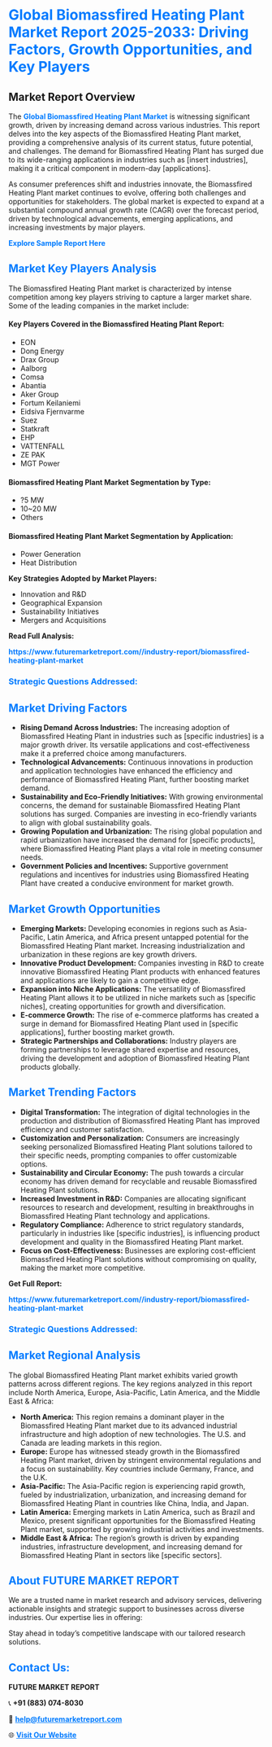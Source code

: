 <h1 style="color: #007BFF;">Global Biomassfired Heating Plant Market Report 2025-2033: Driving Factors, Growth Opportunities, and Key Players</h1>

<section id="overview">
<h2>Market Report Overview</h2>
<p>The <a href="https://www.futuremarketreport.com//industry-report/biomassfired-heating-plant-market" style="color: #007BFF; text-decoration: none;"><strong>Global Biomassfired Heating Plant Market</strong></a> is witnessing significant growth, driven by increasing demand across various industries. This report delves into the key aspects of the Biomassfired Heating Plant market, providing a comprehensive analysis of its current status, future potential, and challenges. The demand for Biomassfired Heating Plant has surged due to its wide-ranging applications in industries such as [insert industries], making it a critical component in modern-day [applications].</p>
<p>As consumer preferences shift and industries innovate, the Biomassfired Heating Plant market continues to evolve, offering both challenges and opportunities for stakeholders. The global market is expected to expand at a substantial compound annual growth rate (CAGR) over the forecast period, driven by technological advancements, emerging applications, and increasing investments by major players.</p>
</section>

<section id="overview">
<p><a href="https://www.futuremarketreport.com//request-sample/reportId=60696" style="color: #007BFF; text-decoration: none;"><strong>Explore Sample Report Here</strong></a></p>
</section>

<section id="key-players">
<h2 style="color: #007BFF;">Market Key Players Analysis</h2>
<p>The Biomassfired Heating Plant market is characterized by intense competition among key players striving to capture a larger market share. Some of the leading companies in the market include:</p>
<h4>Key Players Covered in the Biomassfired Heating Plant Report:</h4>
<ul><li>EON</li><li>Dong Energy</li><li>Drax Group</li><li>Aalborg</li><li>Comsa</li><li>Abantia</li><li>Aker Group</li><li>Fortum Keilaniemi</li><li>Eidsiva Fjernvarme</li><li>Suez</li><li>Statkraft</li><li>EHP</li><li>VATTENFALL</li><li>ZE PAK</li><li>MGT Power</li></ul>
<h4>Biomassfired Heating Plant Market Segmentation by Type:</h4>
<ul><li>?5 MW</li><li>10~20 MW</li><li>Others</li></ul>

<h4>Biomassfired Heating Plant Market Segmentation by Application:</h4>
<ul><li>Power Generation</li><li>Heat Distribution</li></ul>
<p><strong>Key Strategies Adopted by Market Players:</strong></p>
<ul>
<li>Innovation and R&D</li>
<li>Geographical Expansion</li>
<li>Sustainability Initiatives</li>
<li>Mergers and Acquisitions</li>
</ul>
</section>

<section>
<p><strong>Read Full Analysis: </strong></p><a href="https://www.futuremarketreport.com//industry-report/biomassfired-heating-plant-market" style="color: #007BFF; text-decoration: none;"><strong>https://www.futuremarketreport.com//industry-report/biomassfired-heating-plant-market</strong></a>
<h3 style="color: #007BFF;">Strategic Questions Addressed:</h3>
</section>

<section id="driving-factors">
<h2 style="color: #007BFF;">Market Driving Factors</h2>
<ul>
<li><strong>Rising Demand Across Industries:</strong> The increasing adoption of Biomassfired Heating Plant in industries such as [specific industries] is a major growth driver. Its versatile applications and cost-effectiveness make it a preferred choice among manufacturers.</li>
<li><strong>Technological Advancements:</strong> Continuous innovations in production and application technologies have enhanced the efficiency and performance of Biomassfired Heating Plant, further boosting market demand.</li>
<li><strong>Sustainability and Eco-Friendly Initiatives:</strong> With growing environmental concerns, the demand for sustainable Biomassfired Heating Plant solutions has surged. Companies are investing in eco-friendly variants to align with global sustainability goals.</li>
<li><strong>Growing Population and Urbanization:</strong> The rising global population and rapid urbanization have increased the demand for [specific products], where Biomassfired Heating Plant plays a vital role in meeting consumer needs.</li>
<li><strong>Government Policies and Incentives:</strong> Supportive government regulations and incentives for industries using Biomassfired Heating Plant have created a conducive environment for market growth.</li>
</ul>
</section>

<section id="growth-opportunities">
<h2 style="color: #007BFF;">Market Growth Opportunities</h2>
<ul>
<li><strong>Emerging Markets:</strong> Developing economies in regions such as Asia-Pacific, Latin America, and Africa present untapped potential for the Biomassfired Heating Plant market. Increasing industrialization and urbanization in these regions are key growth drivers.</li>
<li><strong>Innovative Product Development:</strong> Companies investing in R&D to create innovative Biomassfired Heating Plant products with enhanced features and applications are likely to gain a competitive edge.</li>
<li><strong>Expansion into Niche Applications:</strong> The versatility of Biomassfired Heating Plant allows it to be utilized in niche markets such as [specific niches], creating opportunities for growth and diversification.</li>
<li><strong>E-commerce Growth:</strong> The rise of e-commerce platforms has created a surge in demand for Biomassfired Heating Plant used in [specific applications], further boosting market growth.</li>
<li><strong>Strategic Partnerships and Collaborations:</strong> Industry players are forming partnerships to leverage shared expertise and resources, driving the development and adoption of Biomassfired Heating Plant products globally.</li>
</ul>
</section>

<section id="trending-factors">
<h2 style="color: #007BFF;">Market Trending Factors</h2>
<ul>
<li><strong>Digital Transformation:</strong> The integration of digital technologies in the production and distribution of Biomassfired Heating Plant has improved efficiency and customer satisfaction.</li>
<li><strong>Customization and Personalization:</strong> Consumers are increasingly seeking personalized Biomassfired Heating Plant solutions tailored to their specific needs, prompting companies to offer customizable options.</li>
<li><strong>Sustainability and Circular Economy:</strong> The push towards a circular economy has driven demand for recyclable and reusable Biomassfired Heating Plant solutions.</li>
<li><strong>Increased Investment in R&D:</strong> Companies are allocating significant resources to research and development, resulting in breakthroughs in Biomassfired Heating Plant technology and applications.</li>
<li><strong>Regulatory Compliance:</strong> Adherence to strict regulatory standards, particularly in industries like [specific industries], is influencing product development and quality in the Biomassfired Heating Plant market.</li>
<li><strong>Focus on Cost-Effectiveness:</strong> Businesses are exploring cost-efficient Biomassfired Heating Plant solutions without compromising on quality, making the market more competitive.</li>
</ul>
</section>

<section>
<p><strong>Get Full Report: </strong></p><a href="https://www.futuremarketreport.com//industry-report/biomassfired-heating-plant-market" style="color: #007BFF; text-decoration: none;"><strong>https://www.futuremarketreport.com//industry-report/biomassfired-heating-plant-market</strong></a>
<h3 style="color: #007BFF;">Strategic Questions Addressed:</h3>
</section>


<section id="regional-analysis">
<h2 style="color: #007BFF;">Market Regional Analysis</h2>
<p>The global Biomassfired Heating Plant market exhibits varied growth patterns across different regions. The key regions analyzed in this report include North America, Europe, Asia-Pacific, Latin America, and the Middle East & Africa:</p>
<ul>
<li><strong>North America:</strong> This region remains a dominant player in the Biomassfired Heating Plant market due to its advanced industrial infrastructure and high adoption of new technologies. The U.S. and Canada are leading markets in this region.</li>
<li><strong>Europe:</strong> Europe has witnessed steady growth in the Biomassfired Heating Plant market, driven by stringent environmental regulations and a focus on sustainability. Key countries include Germany, France, and the U.K.</li>
<li><strong>Asia-Pacific:</strong> The Asia-Pacific region is experiencing rapid growth, fueled by industrialization, urbanization, and increasing demand for Biomassfired Heating Plant in countries like China, India, and Japan.</li>
<li><strong>Latin America:</strong> Emerging markets in Latin America, such as Brazil and Mexico, present significant opportunities for the Biomassfired Heating Plant market, supported by growing industrial activities and investments.</li>
<li><strong>Middle East & Africa:</strong> The region’s growth is driven by expanding industries, infrastructure development, and increasing demand for Biomassfired Heating Plant in sectors like [specific sectors].</li>
</ul>
</section>

<footer>
<h2 style="color: #007BFF;">About FUTURE MARKET REPORT</h2>
<p>We are a trusted name in market research and advisory services, delivering actionable insights and strategic support to businesses across diverse industries. Our expertise lies in offering:</p>

<p>Stay ahead in today’s competitive landscape with our tailored research solutions.</p>

<h2 style="color: #007BFF;">Contact Us:</h2>
<p><strong>FUTURE MARKET REPORT</strong></p>
<p>📞 <strong>+91 (883) 074-8030</strong></p>
<p>📧 <strong><a href="mailto:help@futuremarketreport.com" style="color: #007BFF;">help@futuremarketreport.com</a></strong></p>
<p>🌐 <strong><a href="https://www.futuremarketreport.com/" style="color: #007BFF;">Visit Our Website</a></strong></p>
</footer>